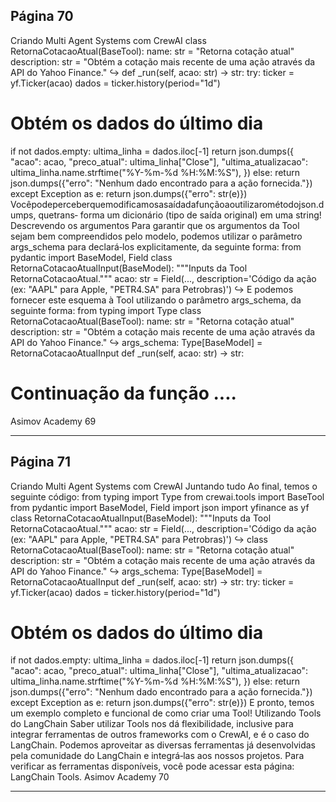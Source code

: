 ## Página 70

Criando Multi Agent Systems com CrewAI
class RetornaCotacaoAtual(BaseTool):
name: str = "Retorna cotação atual"
description: str = "Obtém a cotação mais recente de uma ação através da API do Yahoo
Finance."
↪
def _run(self, acao: str) -> str:
try:
ticker = yf.Ticker(acao)
dados = ticker.history(period="1d")
# Obtém os dados do último dia
if not dados.empty:
ultima_linha = dados.iloc[-1]
return json.dumps({
"acao": acao,
"preco_atual": ultima_linha["Close"],
"ultima_atualizacao": ultima_linha.name.strftime("%Y-%m-%d %H:%M:%S"),
})
else:
return json.dumps({"erro": "Nenhum dado encontrado para a ação fornecida."})
except Exception as e:
return json.dumps({"erro": str(e)})
Vocêpodeperceberquemodificamosasaídadafunçãoaoutilizarométodojson.dumps, quetrans‑
forma um dicionário (tipo de saída original) em uma string!
Descrevendo os argumentos
Para garantir que os argumentos da Tool sejam bem compreendidos pelo modelo, podemos utilizar
o parâmetro args_schema para declará‑los explicitamente, da seguinte forma:
from pydantic import BaseModel, Field
class RetornaCotacaoAtualInput(BaseModel):
"""Inputs da Tool RetornaCotacaoAtual."""
acao: str = Field(..., description='Código da ação (ex: "AAPL" para Apple, "PETR4.SA" para
Petrobras)')
↪
E podemos fornecer este esquema à Tool utilizando o parâmetro args_schema, da seguinte
forma:
from typing import Type
class RetornaCotacaoAtual(BaseTool):
name: str = "Retorna cotação atual"
description: str = "Obtém a cotação mais recente de uma ação através da API do Yahoo
Finance."
↪
args_schema: Type[BaseModel] = RetornaCotacaoAtualInput
def _run(self, acao: str) -> str:
# Continuação da função ....
Asimov Academy
69


---
## Página 71

Criando Multi Agent Systems com CrewAI
Juntando tudo
Ao final, temos o seguinte código:
from typing import Type
from crewai.tools import BaseTool
from pydantic import BaseModel, Field
import json
import yfinance as yf
class RetornaCotacaoAtualInput(BaseModel):
"""Inputs da Tool RetornaCotacaoAtual."""
acao: str = Field(..., description='Código da ação (ex: "AAPL" para Apple, "PETR4.SA" para
Petrobras)')
↪
class RetornaCotacaoAtual(BaseTool):
name: str = "Retorna cotação atual"
description: str = "Obtém a cotação mais recente de uma ação através da API do Yahoo
Finance."
↪
args_schema: Type[BaseModel] = RetornaCotacaoAtualInput
def _run(self, acao: str) -> str:
try:
ticker = yf.Ticker(acao)
dados = ticker.history(period="1d")
# Obtém os dados do último dia
if not dados.empty:
ultima_linha = dados.iloc[-1]
return json.dumps({
"acao": acao,
"preco_atual": ultima_linha["Close"],
"ultima_atualizacao": ultima_linha.name.strftime("%Y-%m-%d %H:%M:%S"),
})
else:
return json.dumps({"erro": "Nenhum dado encontrado para a ação fornecida."})
except Exception as e:
return json.dumps({"erro": str(e)})
E pronto, temos um exemplo completo e funcional de como criar uma Tool!
Utilizando Tools do LangChain
Saber utilizar Tools nos dá flexibilidade, inclusive para integrar ferramentas de outros frameworks
com o CrewAI, e é o caso do LangChain.
Podemos aproveitar as diversas ferramentas já desenvolvidas pela comunidade do LangChain e
integrá‑las aos nossos projetos. Para verificar as ferramentas disponíveis, você pode acessar esta
página: LangChain Tools.
Asimov Academy
70


---